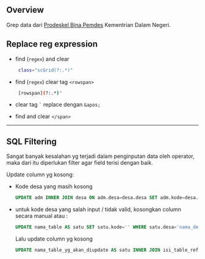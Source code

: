 Overview
--
Grep data dari [Prodeskel Bina Pemdes](http://prodeskel.binapemdes.kemendagri.go.id/mpublik/) Kementrian Dalam Negeri.


Replace reg expression
-

- find (`regex`) and clear 
  ```sh
   class="scGrid(?:.*)"
  ```

- find (`regex`) clear tag `<rowspan>`

  ```sh
   [rowspan](?:.*)"
   ```

- clear tag `` ` `` replace dengan `&apos;
`
- find and clear `</span>`
---

SQL Filtering
-

Sangat banyak kesalahan yg terjadi dalam penginputan data oleh operator, maka dari itu diperlukan filter agar field terisi dengan baik.


Update column yg kosong:
- Kode desa yang masih kosong
  ```sql
  UPDATE adm INNER JOIN desa ON adm.desa=desa.desa SET adm.kode=desa.kode
  ```
- untuk kode desa yang salah input / tidak valid, kosongkan column secara manual atau :
  ```sql
  UPDATE nama_table AS satu SET satu.kode='' WHERE satu.desa='nama_desa'
  ```
  Lalu update column yg kosong
  ```sql
  UPDATE nama_table_yg_akan_diupdate AS satu INNER JOIN isi_table_referensi AS dua ON satu.desa=dua.desa AND satu.kec=dua.kec SET satu.kode=dua.kode WHERE satu.kode =''
  ```
